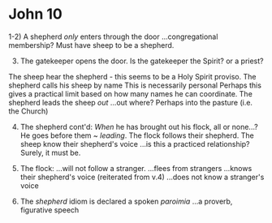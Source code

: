 # John 10

1-2) A shepherd _only_ enters through the door
...congregational membership?
Must have sheep to be a shepherd.

3) The gatekeeper opens the door.
Is the gatekeeper the Spirit? or a priest?

The sheep hear the shepherd - this seems to be a Holy Spirit proviso.
The shepherd calls his sheep by name
	This is necessarily personal
	Perhaps this gives a practical limit based on how many names he can coordinate.
The shepherd leads the sheep _out_
...out where?  Perhaps into the pasture (i.e. the Church)

4) The shepherd cont'd:
_When_ he has brought out his flock, all or none...?
He goes before them ~ _leading_.
The flock follows their shepherd.
The sheep know their shepherd's voice
...is this a practiced relationship?  Surely, it must be.

5) The flock:
...will not follow a stranger.
...flees from strangers
...knows their shepherd's voice (reiterated from v.4)
...does not know a stranger's voice

6) The _shepherd_ idiom is declared a spoken *paroimia*
...a proverb, figurative speech
